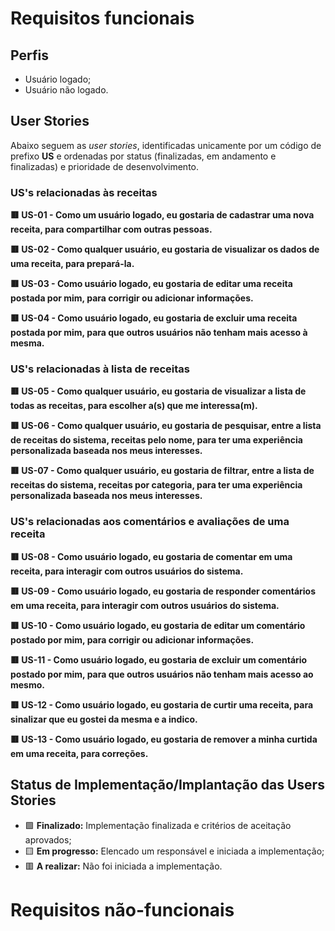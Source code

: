 # Requisitos funcionais

## Perfis
* Usuário logado;
* Usuário não logado.

## User Stories

Abaixo seguem as *user stories*, identificadas unicamente por um código de prefixo **US** e ordenadas por status (finalizadas, em andamento e finalizadas) e prioridade de desenvolvimento.

### US's relacionadas às receitas

**🟥 US-01 - Como um usuário logado, eu gostaria de cadastrar uma nova receita, para compartilhar com outras pessoas.**

**🟥 US-02 - Como qualquer usuário, eu gostaria de visualizar os dados de uma receita, para prepará-la.**

**🟥 US-03 - Como usuário logado, eu gostaria de editar uma receita postada por mim, para corrigir ou adicionar informações.**

**🟥 US-04 - Como usuário logado, eu gostaria de excluir uma receita postada por mim, para que outros usuários não tenham mais acesso à mesma.**


### US's relacionadas à lista de receitas

**🟥 US-05 - Como qualquer usuário, eu gostaria de visualizar a lista de todas as receitas, para escolher a(s) que me interessa(m).**

**🟥 US-06 - Como qualquer usuário, eu gostaria de pesquisar, entre a lista de receitas do sistema, receitas pelo nome, para ter uma experiência personalizada baseada nos meus interesses.**

**🟥 US-07 - Como qualquer usuário, eu gostaria de filtrar, entre a lista de receitas do sistema, receitas por categoria, para ter uma experiência personalizada baseada nos meus interesses.**


### US's relacionadas aos comentários e avaliações de uma receita

**🟥 US-08 - Como usuário logado, eu gostaria de comentar em uma receita, para interagir com outros usuários do sistema.**

**🟥 US-09 - Como usuário logado, eu gostaria de responder comentários em uma receita, para interagir com outros usuários do sistema.**

**🟥 US-10 - Como usuário logado, eu gostaria de editar um comentário postado por mim, para corrigir ou adicionar informações.**

**🟥 US-11 - Como usuário logado, eu gostaria de excluir um comentário postado por mim, para que outros usuários não tenham mais acesso ao mesmo.**

**🟥 US-12 - Como usuário logado, eu gostaria de curtir uma receita, para sinalizar que eu gostei da mesma e a indico.**

**🟥 US-13 - Como usuário logado, eu gostaria de remover a minha curtida em uma receita, para correções.**


## Status de Implementação/Implantação das Users Stories

* 🟩 **Finalizado:**              Implementação finalizada e critérios de aceitação aprovados;
* 🟨 **Em progresso:**            Elencado um responsável e iniciada a implementação;
* 🟥 **A realizar:**              Não foi iniciada a implementação.

# Requisitos não-funcionais
 

